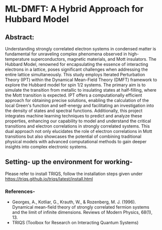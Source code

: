 # ML-DMFT: A Hybrid Approach for Hubbard Model

## Abstract: 
Understanding strongly correlated electron systems in condensed matter is fundamental for unraveling complex phenomena observed in high-temperature superconductors, magnetic materials, and Mott insulators. The Hubbard Model, renowned for encapsulating the essence of interacting electrons in a lattice, poses significant challenges when addressing the entire lattice simultaneously. This study employs Iterated Perturbation Theory (IPT) within the Dynamical Mean-Field Theory (DMFT) framework to explore the Hubbard model for spin 1/2 systems. The primary aim is to simulate the transition from metallic to insulating states at half-filling, where the Mott transition is expected. IPT offers a computationally efficient approach for obtaining precise solutions, enabling the calculation of the local Green's function and self-energy and facilitating an investigation into the density of states and spectral functions. Additionally, this project integrates machine learning techniques to predict and analyze these properties, enhancing our capability to model and understand the critical transitions and electron correlations in strongly correlated systems. This dual approach not only elucidates the role of electron correlations in Mott transitions but also showcases the potential of combining traditional physical models with advanced computational methods to gain deeper insights into complex electronic systems.

## Setting- up the environment for working-
Please refer to install TRIQS, follow the installation steps given under
https://triqs.github.io/triqs/latest/install.html

### References-
- Georges, A., Kotliar, G., Krauth, W., & Rozenberg, M. J. (1996). Dynamical mean-field theory of strongly correlated fermion systems and the limit of infinite dimensions. Reviews of Modern Physics, 68(1), 13.
- TRIQS (Toolbox for Research on Interacting Quantum Systems)


